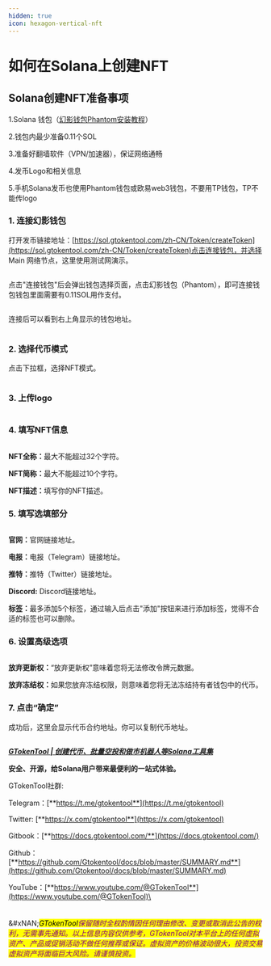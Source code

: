 ```yaml
---
hidden: true
icon: hexagon-vertical-nft
---
```


# 如何在Solana上创建NFT

## Solana创建NFT准备事项

1.Solana 钱包（[幻影钱包Phantom安装教程](https://docs.gtokentool.com/solana/auxiliary-tutorial/phantom-wallet-installation)）

2.钱包内最少准备0.11个SOL

3.准备好翻墙软件（VPN/加速器），保证网络通畅

4.发币Logo和相关信息

5.手机Solana发币也使用Phantom钱包或欧易web3钱包，不要用TP钱包，TP不能传logo

### 1. 连接幻影钱包

打开发币链接地址：[https://sol.gtokentool.com/zh-CN/Token/createToken](https://sol.gtokentool.com/zh-CN/Token/createToken)点击连接钱包，并选择 Main 网络节点，这里使用测试网演示。

<figure><img src="../../.gitbook/assets/Snipaste_2025-04-15_14-36-13.png" alt=""><figcaption></figcaption></figure>

点击"连接钱包"后会弹出钱包选择页面，点击幻影钱包（Phantom），即可连接钱包钱包里面需要有0.11SOL用作支付。

<figure><img src="../../.gitbook/assets/Snipaste_2025-04-15_14-37-11.png" alt=""><figcaption></figcaption></figure>

连接后可以看到右上角显示的钱包地址。

<figure><img src="../../.gitbook/assets/Snipaste_2025-04-15_14-37-23.png" alt=""><figcaption></figcaption></figure>

### 2. 选择代币模式

点击下拉框，选择NFT模式。

<figure><img src="../../.gitbook/assets/Snipaste_2025-04-15_14-39-09.png" alt=""><figcaption></figcaption></figure>

### 3. 上传logo

<figure><img src="../../.gitbook/assets/Snipaste_2025-04-15_14-40-06.png" alt=""><figcaption></figcaption></figure>

### 4. 填写NFT信息

<figure><img src="../../.gitbook/assets/Snipaste_2025-04-15_14-41-36.png" alt=""><figcaption></figcaption></figure>

**NFT全称：**&#x6700;大不能超过32个字符。

**NFT简称：**&#x6700;大不能超过10个字符。

**NFT描述：**&#x586B;写你的NFT描述。

### 5. 填写选填部分

<figure><img src="../../.gitbook/assets/Snipaste_2025-04-15_14-44-41.png" alt=""><figcaption></figcaption></figure>

**官网：**&#x5B98;网链接地址。

**电报：**&#x7535;报（Telegram）链接地址。

**推特：**&#x63A8;特（Twitter）链接地址。

**Discord:** Discord链接地址。

**标签：**&#x6700;多添加5个标签，通过输入后点击"添加"按钮来进行添加标签，觉得不合适的标签也可以删除。

### 6. 设置高级选项

<figure><img src="../../.gitbook/assets/Snipaste_2025-04-15_14-47-21.png" alt=""><figcaption></figcaption></figure>

**放弃更新权：**“放弃更新权”意味着您将无法修改令牌元数据。

**放弃冻结权：**&#x5982;果您放弃冻结权限，则意味着您将无法冻结持有者钱包中的代币。

### 7. 点击“确定”

成功后，这里会显示代币合约地址。你可以复制代币地址。

<figure><img src="../../.gitbook/assets/Snipaste_2025-04-15_14-54-10.png" alt=""><figcaption></figcaption></figure>

[_**GTokenTool | 创建代币、批量空投和做市机器人等Solana工具集**_](https://sol.gtokentool.com)

**安全、开源，给Solana用户带来最便利的一站式体验。**



GTokenTool社群:

Telegram：[**https://t.me/gtokentool**](https://t.me/gtokentool)

Twitter:  [**https://x.com/gtokentool**](https://x.com/gtokentool)

Gitbook：[**https://docs.gtokentool.com/**](https://docs.gtokentool.com/)

Github：[**https://github.com/Gtokentool/docs/blob/master/SUMMARY.md**](https://github.com/Gtokentool/docs/blob/master/SUMMARY.md)

YouTube：[**https://www.youtube.com/@GTokenTool**](https://www.youtube.com/@GTokenTool)\
\
\
\
&#xNAN;_<mark style="background-color:yellow;">GTokenTool</mark><mark style="color:purple;background-color:yellow;">保留随时全权酌情因任何理由修改、变更或取消此公告的权利，无需事先通知。以上信息内容仅供参考，GTokenTool对本平台上的任何虚拟资产、产品或促销活动不做任何推荐或保证。虚拟资产的价格波动很大，投资交易虚拟资产将面临巨大风险。请谨慎投资。</mark>_

